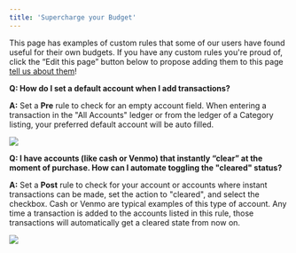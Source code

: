```yaml
---
title: 'Supercharge your Budget'
---
```


This page has examples of custom rules that some of our users have found useful for their own budgets. If you have any custom rules you're proud of, click the “Edit this page” button below to propose adding them to this page [tell us about them](/Contact.md)!

**Q: How do I set a default account when I add transactions?**

**A:** Set a **Pre** rule to check for an empty account field. When entering a transaction in the "All Accounts" ledger or from the ledger of a Category listing, your preferred default account will be auto filled.

![](/img/custom-rules-1.png)

**Q: I have accounts (like cash or Venmo) that instantly “clear” at the moment of purchase. How can I automate toggling the "cleared" status?**

**A:** Set a **Post** rule to check for your account or accounts where instant transactions can be made, set the action to "cleared", and select the checkbox. Cash or Venmo are typical examples of this type of account. Any time a transaction is added to the accounts listed in this rule, those transactions will automatically get a cleared state from now on.

![](/img/custom-rules-2.png)
